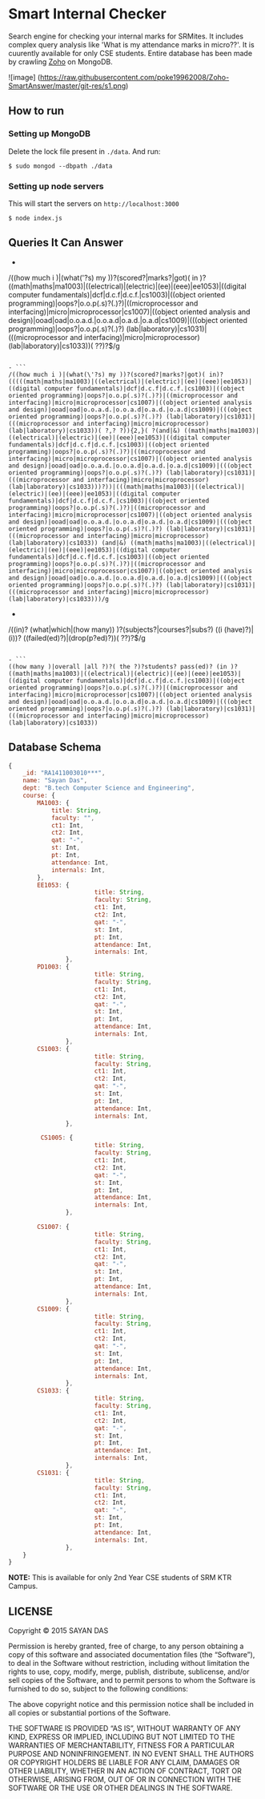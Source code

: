 # Smart Internal Checker

Search engine for checking your internal marks for SRMites. It includes complex query analysis like 'What is my attendance marks in micro??'. It is cuurently available for only CSE students. Entire database has been made by crawling [Zoho](https://creator.zohopublic.com/srm_university/attendance-2015-16/view-perma/Student_Status/H2rQs63qk22E9xdk1PAnBnNqzuFfgZMtD9yN5RkfuA7V6RsCdOfxxXeXjud80upTEZgQxjPJR3b0ffxU49rYOSr7fpaa9g1hRZmd/studentID=2727643000005460843) on MongoDB.

![image] (https://raw.githubusercontent.com/poke19962008/Zoho-SmartAnswer/master/git-res/s1.png)

## How to run

### Setting up MongoDB

Delete the lock file present in `./data`. And run:

```
$ sudo mongod --dbpath ./data
```

### Setting up node servers

This will start the servers on `http://localhost:3000`


```
$ node index.js
```

## Queries It Can Answer

- ```
 /((how much i )|(what(\'?s) my ))?(scored?|marks?|got)( in )?((math|maths|ma1003)|((electrical)|(electric)|(ee)|(eee)|ee1053)|((digital computer fundamentals)|dcf|d.c.f|d.c.f.|cs1003)|((object oriented programming)|oops?|o.o.p(.s)?(.)?)|((microprocessor and interfacing)|micro|microprocessor|cs1007)|((object oriented analysis and design)|ooad|oad|o.o.a.d.|o.o.a.d|o.a.d.|o.a.d|cs1009)|(((object oriented programming)|oops?|o.o.p(.s)?(.)?) (lab|laboratory)|cs1031)|(((microprocessor and interfacing)|micro|microprocessor) (lab|laboratory)|cs1033))( ??)?$/g 
 ```

- ```
 /((how much i )|(what(\'?s) my ))?(scored?|marks?|got)( in)? (((((math|maths|ma1003)|((electrical)|(electric)|(ee)|(eee)|ee1053)|((digital computer fundamentals)|dcf|d.c.f|d.c.f.|cs1003)|((object oriented programming)|oops?|o.o.p(.s)?(.)?)|((microprocessor and interfacing)|micro|microprocessor|cs1007)|((object oriented analysis and design)|ooad|oad|o.o.a.d.|o.o.a.d|o.a.d.|o.a.d|cs1009)|(((object oriented programming)|oops?|o.o.p(.s)?(.)?) (lab|laboratory)|cs1031)|(((microprocessor and interfacing)|micro|microprocessor) (lab|laboratory)|cs1033))( ?,? ?)){2,}( ?(and|&) ((math|maths|ma1003)|((electrical)|(electric)|(ee)|(eee)|ee1053)|((digital computer fundamentals)|dcf|d.c.f|d.c.f.|cs1003)|((object oriented programming)|oops?|o.o.p(.s)?(.)?)|((microprocessor and interfacing)|micro|microprocessor|cs1007)|((object oriented analysis and design)|ooad|oad|o.o.a.d.|o.o.a.d|o.a.d.|o.a.d|cs1009)|(((object oriented programming)|oops?|o.o.p(.s)?(.)?) (lab|laboratory)|cs1031)|(((microprocessor and interfacing)|micro|microprocessor) (lab|laboratory)|cs1033)))?))|(((math|maths|ma1003)|((electrical)|(electric)|(ee)|(eee)|ee1053)|((digital computer fundamentals)|dcf|d.c.f|d.c.f.|cs1003)|((object oriented programming)|oops?|o.o.p(.s)?(.)?)|((microprocessor and interfacing)|micro|microprocessor|cs1007)|((object oriented analysis and design)|ooad|oad|o.o.a.d.|o.o.a.d|o.a.d.|o.a.d|cs1009)|(((object oriented programming)|oops?|o.o.p(.s)?(.)?) (lab|laboratory)|cs1031)|(((microprocessor and interfacing)|micro|microprocessor) (lab|laboratory)|cs1033)) (and|&) ((math|maths|ma1003)|((electrical)|(electric)|(ee)|(eee)|ee1053)|((digital computer fundamentals)|dcf|d.c.f|d.c.f.|cs1003)|((object oriented programming)|oops?|o.o.p(.s)?(.)?)|((microprocessor and interfacing)|micro|microprocessor|cs1007)|((object oriented analysis and design)|ooad|oad|o.o.a.d.|o.o.a.d|o.a.d.|o.a.d|cs1009)|(((object oriented programming)|oops?|o.o.p(.s)?(.)?) (lab|laboratory)|cs1031)|(((microprocessor and interfacing)|micro|microprocessor) (lab|laboratory)|cs1033)))/g 
 ```

- ```
 /((in)? (what|which|(how many)) )?(subjects?|courses?|subs?) ((i (have)?)|(i))? ((failed(ed)?)|(drop(p?ed)?))( ?\?)?$/g 
 ```

- ```
 ((how many )|overall |all ?)?( the ?)?students? pass(ed)? (in )?((math|maths|ma1003)|((electrical)|(electric)|(ee)|(eee)|ee1053)|((digital computer fundamentals)|dcf|d.c.f|d.c.f.|cs1003)|((object oriented programming)|oops?|o.o.p(.s)?(.)?)|((microprocessor and interfacing)|micro|microprocessor|cs1007)|((object oriented analysis and design)|ooad|oad|o.o.a.d.|o.o.a.d|o.a.d.|o.a.d|cs1009)|(((object oriented programming)|oops?|o.o.p(.s)?(.)?) (lab|laboratory)|cs1031)|(((microprocessor and interfacing)|micro|microprocessor) (lab|laboratory)|cs1033)) 
 ```

## Database Schema

```javascript
{
	_id: "RA1411003010***",
	name: "Sayan Das",
	dept: "B.tech Computer Science and Engineering",
	course: {
		MA1003: {
			title: String,
			faculty: "",
			ct1: Int,
			ct2: Int,
			qat: "-",
			st: Int,
			pt: Int,
			attendance: Int,
			internals: Int,
		},
 		EE1053: {
                        title: String,
                        faculty: String,
                        ct1: Int,
                        ct2: Int,
                        qat: "-",
                        st: Int,
                        pt: Int,
                        attendance: Int,
                        internals: Int,
                },
 		PD1003: {
                        title: String,
                        faculty: String,
                        ct1: Int,
                        ct2: Int,
                        qat: "-",
                        st: Int,
                        pt: Int,
                        attendance: Int,
                        internals: Int,
                },
 		CS1003: {
                        title: String,
                        faculty: String,
                        ct1: Int,
                        ct2: Int,
                        qat: "-",
                        st: Int,
                        pt: Int,
                        attendance: Int,
                        internals: Int,
                },

		 CS1005: {
                        title: String,
                        faculty: String,
                        ct1: Int,
                        ct2: Int,
                        qat: "-",
                        st: Int,
                        pt: Int,
                        attendance: Int,
                        internals: Int,
                },

 		CS1007: {
                        title: String,
                        faculty: String,
                        ct1: Int,
                        ct2: Int,
                        qat: "-",
                        st: Int,
                        pt: Int,
                        attendance: Int,
                        internals: Int,
                },
 		CS1009: {
                        title: String,
                        faculty: String,
                        ct1: Int,
                        ct2: Int,
                        qat: "-",
                        st: Int,
                        pt: Int,
                        attendance: Int,
                        internals: Int,
                },
		CS1033: {
                        title: String,
                        faculty: String,
                        ct1: Int,
                        ct2: Int,
                        qat: "-",
                        st: Int,
                        pt: Int,
                        attendance: Int,
                        internals: Int,
                },
 		CS1031: {
                        title: String,
                        faculty: String,
                        ct1: Int,
                        ct2: Int,
                        qat: "-",
                        st: Int,
                        pt: Int,
                        attendance: Int,
                        internals: Int,
                },
	}
}
```


**NOTE:** This is available for only 2nd Year CSE students of SRM KTR Campus.


## LICENSE

Copyright © 2015 SAYAN DAS

Permission is hereby granted, free of charge, to any person obtaining a copy of this software and associated documentation files (the “Software”), to deal in the Software without restriction, including without limitation the rights to use, copy, modify, merge, publish, distribute, sublicense, and/or sell copies of the Software, and to permit persons to whom the Software is furnished to do so, subject to the following conditions:

The above copyright notice and this permission notice shall be included in all copies or substantial portions of the Software.

THE SOFTWARE IS PROVIDED “AS IS”, WITHOUT WARRANTY OF ANY KIND, EXPRESS OR IMPLIED, INCLUDING BUT NOT LIMITED TO THE WARRANTIES OF MERCHANTABILITY, FITNESS FOR A PARTICULAR PURPOSE AND NONINFRINGEMENT. IN NO EVENT SHALL THE AUTHORS OR COPYRIGHT HOLDERS BE LIABLE FOR ANY CLAIM, DAMAGES OR OTHER LIABILITY, WHETHER IN AN ACTION OF CONTRACT, TORT OR OTHERWISE, ARISING FROM, OUT OF OR IN CONNECTION WITH THE SOFTWARE OR THE USE OR OTHER DEALINGS IN THE SOFTWARE. 
